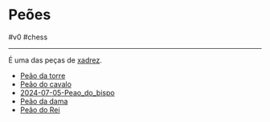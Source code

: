 
# Peões
#v0 #chess 

---
É uma das peças de [xadrez](api/2024/07/06/2024-07-06-Xadrez.md).

- [Peão da torre](_insight/Peão%20da%20torre.md)
- [Peão do cavalo](_insight/Peão%20do%20cavalo.md)
- [2024-07-05-Peao_do_bispo](_insight/2024-07-05-Peao_do_bispo.md)
- [Peão da dama](_insight/Peão%20da%20dama.md)
- [Peão do Rei](_insight/Peão%20do%20Rei.md)
